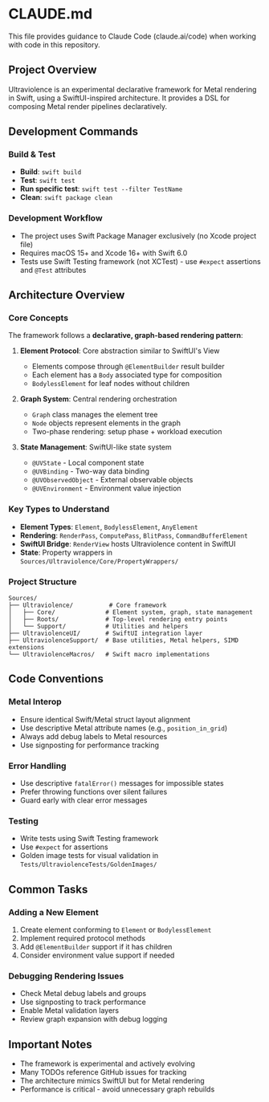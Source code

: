 # CLAUDE.md

This file provides guidance to Claude Code (claude.ai/code) when working with code in this repository.

## Project Overview

Ultraviolence is an experimental declarative framework for Metal rendering in Swift, using a SwiftUI-inspired architecture. It provides a DSL for composing Metal render pipelines declaratively.

## Development Commands

### Build & Test

- **Build**: `swift build`
- **Test**: `swift test`
- **Run specific test**: `swift test --filter TestName`
- **Clean**: `swift package clean`

### Development Workflow

- The project uses Swift Package Manager exclusively (no Xcode project file)
- Requires macOS 15+ and Xcode 16+ with Swift 6.0
- Tests use Swift Testing framework (not XCTest) - use `#expect` assertions and `@Test` attributes

## Architecture Overview

### Core Concepts

The framework follows a **declarative, graph-based rendering pattern**:

1. **Element Protocol**: Core abstraction similar to SwiftUI's View

   - Elements compose through `@ElementBuilder` result builder
   - Each element has a `Body` associated type for composition
   - `BodylessElement` for leaf nodes without children

2. **Graph System**: Central rendering orchestration

   - `Graph` class manages the element tree
   - `Node` objects represent elements in the graph
   - Two-phase rendering: setup phase + workload execution

3. **State Management**: SwiftUI-like state system
   - `@UVState` - Local component state
   - `@UVBinding` - Two-way data binding
   - `@UVObservedObject` - External observable objects
   - `@UVEnvironment` - Environment value injection

### Key Types to Understand

- **Element Types**: `Element`, `BodylessElement`, `AnyElement`
- **Rendering**: `RenderPass`, `ComputePass`, `BlitPass`, `CommandBufferElement`
- **SwiftUI Bridge**: `RenderView` hosts Ultraviolence content in SwiftUI
- **State**: Property wrappers in `Sources/Ultraviolence/Core/PropertyWrappers/`

### Project Structure

```
Sources/
├── Ultraviolence/          # Core framework
│   ├── Core/              # Element system, graph, state management
│   ├── Roots/             # Top-level rendering entry points
│   └── Support/           # Utilities and helpers
├── UltraviolenceUI/       # SwiftUI integration layer
├── UltraviolenceSupport/  # Base utilities, Metal helpers, SIMD extensions
└── UltraviolenceMacros/   # Swift macro implementations
```

## Code Conventions

### Metal Interop

- Ensure identical Swift/Metal struct layout alignment
- Use descriptive Metal attribute names (e.g., `position_in_grid`)
- Always add debug labels to Metal resources
- Use signposting for performance tracking

### Error Handling

- Use descriptive `fatalError()` messages for impossible states
- Prefer throwing functions over silent failures
- Guard early with clear error messages

### Testing

- Write tests using Swift Testing framework
- Use `#expect` for assertions
- Golden image tests for visual validation in `Tests/UltraviolenceTests/GoldenImages/`

## Common Tasks

### Adding a New Element

1. Create element conforming to `Element` or `BodylessElement`
2. Implement required protocol methods
3. Add `@ElementBuilder` support if it has children
4. Consider environment value support if needed

### Debugging Rendering Issues

- Check Metal debug labels and groups
- Use signposting to track performance
- Enable Metal validation layers
- Review graph expansion with debug logging

## Important Notes

- The framework is experimental and actively evolving
- Many TODOs reference GitHub issues for tracking
- The architecture mimics SwiftUI but for Metal rendering
- Performance is critical - avoid unnecessary graph rebuilds
